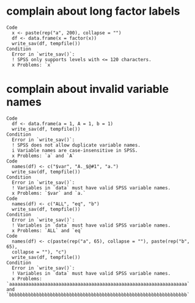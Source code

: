# complain about long factor labels

    Code
      x <- paste(rep("a", 200), collapse = "")
      df <- data.frame(x = factor(x))
      write_sav(df, tempfile())
    Condition
      Error in `write_sav()`:
      ! SPSS only supports levels with <= 120 characters.
      x Problems: `x`

# complain about invalid variable names

    Code
      df <- data.frame(a = 1, A = 1, b = 1)
      write_sav(df, tempfile())
    Condition
      Error in `write_sav()`:
      ! SPSS does not allow duplicate variable names.
      i Variable names are case-insensitive in SPSS.
      x Problems: `a` and `A`
    Code
      names(df) <- c("$var", "A._$@#1", "a.")
      write_sav(df, tempfile())
    Condition
      Error in `write_sav()`:
      ! Variables in `data` must have valid SPSS variable names.
      x Problems: `$var` and `a.`
    Code
      names(df) <- c("ALL", "eq", "b")
      write_sav(df, tempfile())
    Condition
      Error in `write_sav()`:
      ! Variables in `data` must have valid SPSS variable names.
      x Problems: `ALL` and `eq`
    Code
      names(df) <- c(paste(rep("a", 65), collapse = ""), paste(rep("b", 65),
      collapse = ""), "c")
      write_sav(df, tempfile())
    Condition
      Error in `write_sav()`:
      ! Variables in `data` must have valid SPSS variable names.
      x Problems: `aaaaaaaaaaaaaaaaaaaaaaaaaaaaaaaaaaaaaaaaaaaaaaaaaaaaaaaaaaaaaaaaa` and `bbbbbbbbbbbbbbbbbbbbbbbbbbbbbbbbbbbbbbbbbbbbbbbbbbbbbbbbbbbbbbbbb`

